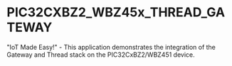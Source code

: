 # PIC32CXBZ2_WBZ45x_THREAD_GATEWAY
"IoT Made Easy!" - This application demonstrates the integration of the Gateway and Thread stack on the PIC32CxBZ2/WBZ451 device.


